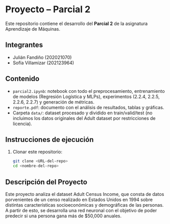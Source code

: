 # Proyecto – Parcial 2

Este repositorio contiene el desarrollo del **Parcial 2** de la asignatura Aprendizaje de Máquinas.

## Integrantes
- Julián Fandiño (202021070)  
- Sofía Villamizar (202123964)  

## Contenido
- `parcial2.ipynb`: notebook con todo el preprocesamiento, entrenamiento de modelos (Regresión Logística y MLPs), experimentos (2.2.4, 2.2.5, 2.2.6, 2.2.7) y generación de métricas.  
- `reporte.pdf`: documento con el análisis de resultados, tablas y gráficas.  
- Carpeta `data/`: dataset procesado y dividido en train/valid/test (no incluimos los datos originales del Adult dataset por restricciones de licencia).  

## Instrucciones de ejecución
1. Clonar este repositorio:  
   ```bash
   git clone <URL-del-repo>
   cd <nombre-del-repo>

## Descripción del Proyecto

Este proyecto analiza el dataset Adult Census Income, que consta de datos porvenientes de un censo realizado en Estados Unidos en 1994 sobre distintas características socioeconómicas y demográficas de las personas. A partir de esto, se desarrolla una red neuronal con el objetivo de poder predecir si una persona gana más de $50,000 anuales.
